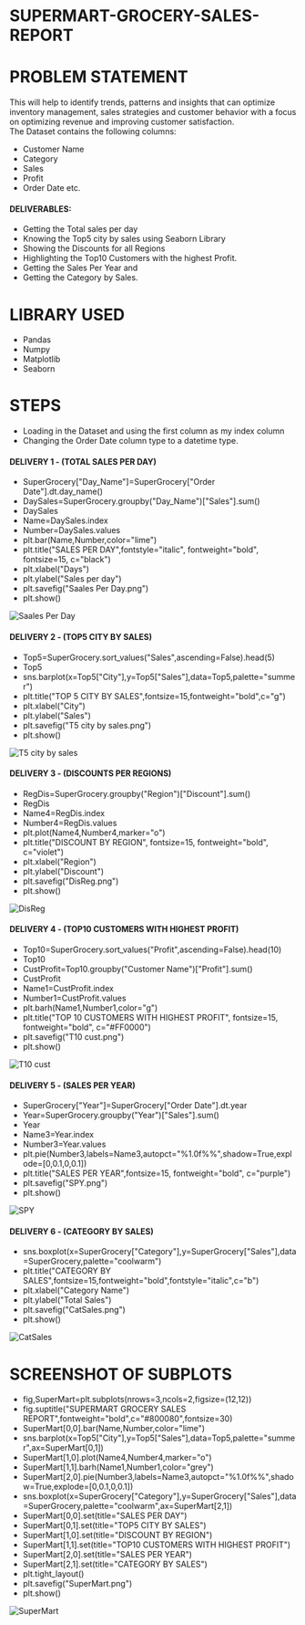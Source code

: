 # SUPERMART-GROCERY-SALES-REPORT


# PROBLEM STATEMENT
This will help to identify trends, patterns and insights that can optimize inventory management, sales strategies and customer behavior with a focus on optimizing revenue and improving customer satisfaction.  
The Dataset contains the following columns:
* Customer Name
* Category
* Sales
* Profit
* Order Date etc.

#### DELIVERABLES:
* Getting the Total sales per day
* Knowing the Top5 city by sales using Seaborn Library
* Showing the Discounts for all Regions
* Highlighting the Top10 Customers with the highest Profit.
* Getting the Sales Per Year and
* Getting the Category by Sales.

# LIBRARY USED
- Pandas
- Numpy
- Matplotlib
- Seaborn

# STEPS
- Loading in the Dataset and using the first column as my index column
- Changing the Order Date column type to a datetime type.
#### DELIVERY 1 - (TOTAL SALES PER DAY)
- SuperGrocery["Day_Name"]=SuperGrocery["Order Date"].dt.day_name()
- DaySales=SuperGrocery.groupby("Day_Name")["Sales"].sum()
- DaySales
- Name=DaySales.index
- Number=DaySales.values
- plt.bar(Name,Number,color="lime")
- plt.title("SALES PER DAY",fontstyle="italic", fontweight="bold", fontsize=15, c="black")
- plt.xlabel("Days")
- plt.ylabel("Sales per day")
- plt.savefig("Saales Per Day.png")
- plt.show()

![Saales Per Day](https://github.com/user-attachments/assets/4dcee6bb-1373-4108-8d54-2692f2029184)

#### DELIVERY 2 - (TOP5 CITY BY SALES)
- Top5=SuperGrocery.sort_values("Sales",ascending=False).head(5)
- Top5
- sns.barplot(x=Top5["City"],y=Top5["Sales"],data=Top5,palette="summer")
- plt.title("TOP 5 CITY BY SALES",fontsize=15,fontweight="bold",c="g")
- plt.xlabel("City")
- plt.ylabel("Sales")
- plt.savefig("T5 city by sales.png")
- plt.show()

![T5 city by sales](https://github.com/user-attachments/assets/08677bba-745c-4afc-9ef7-cfb96ea4b15a)

#### DELIVERY 3 - (DISCOUNTS PER REGIONS)
- RegDis=SuperGrocery.groupby("Region")["Discount"].sum()
- RegDis
- Name4=RegDis.index
- Number4=RegDis.values
- plt.plot(Name4,Number4,marker="o")
- plt.title("DISCOUNT BY REGION", fontsize=15, fontweight="bold", c="violet")
- plt.xlabel("Region")
- plt.ylabel("Discount")
- plt.savefig("DisReg.png")
- plt.show()

![DisReg](https://github.com/user-attachments/assets/1cae3048-51ac-47b7-8a14-030c7bd98e17)

#### DELIVERY 4 - (TOP10 CUSTOMERS WITH HIGHEST PROFIT)
- Top10=SuperGrocery.sort_values("Profit",ascending=False).head(10)
- Top10
- CustProfit=Top10.groupby("Customer Name")["Profit"].sum()
- CustProfit
- Name1=CustProfit.index
- Number1=CustProfit.values
- plt.barh(Name1,Number1,color="g")
- plt.title("TOP 10 CUSTOMERS WITH HIGHEST PROFIT", fontsize=15, fontweight="bold", c="#FF0000")
- plt.savefig("T10 cust.png")
- plt.show()

![T10 cust](https://github.com/user-attachments/assets/d452ad27-0324-4b4e-95d3-baa27b2368a5)

#### DELIVERY 5 - (SALES PER YEAR)
- SuperGrocery["Year"]=SuperGrocery["Order Date"].dt.year
- Year=SuperGrocery.groupby("Year")["Sales"].sum()
- Year
- Name3=Year.index
- Number3=Year.values
- plt.pie(Number3,labels=Name3,autopct="%1.0f%%",shadow=True,explode=[0,0.1,0,0.1])
- plt.title("SALES PER YEAR",fontsize=15, fontweight="bold", c="purple")
- plt.savefig("SPY.png")
- plt.show()

![SPY](https://github.com/user-attachments/assets/8583a388-b8bf-4140-9ffd-3fa1737ea06b)

#### DELIVERY 6 - (CATEGORY BY SALES)
- sns.boxplot(x=SuperGrocery["Category"],y=SuperGrocery["Sales"],data=SuperGrocery,palette="coolwarm")
- plt.title("CATEGORY BY SALES",fontsize=15,fontweight="bold",fontstyle="italic",c="b")
- plt.xlabel("Category Name")
- plt.ylabel("Total Sales")
- plt.savefig("CatSales.png")
- plt.show()

![CatSales](https://github.com/user-attachments/assets/2236c094-ba7d-4f3f-86cd-9d61fa8bd8ca)

# SCREENSHOT OF SUBPLOTS
- fig,SuperMart=plt.subplots(nrows=3,ncols=2,figsize=(12,12))
- fig.suptitle("SUPERMART GROCERY SALES REPORT",fontweight="bold",c="#800080",fontsize=30)
- SuperMart[0,0].bar(Name,Number,color="lime")
- sns.barplot(x=Top5["City"],y=Top5["Sales"],data=Top5,palette="summer",ax=SuperMart[0,1])
- SuperMart[1,0].plot(Name4,Number4,marker="o")
- SuperMart[1,1].barh(Name1,Number1,color="grey")
- SuperMart[2,0].pie(Number3,labels=Name3,autopct="%1.0f%%",shadow=True,explode=[0,0.1,0,0.1])
- sns.boxplot(x=SuperGrocery["Category"],y=SuperGrocery["Sales"],data=SuperGrocery,palette="coolwarm",ax=SuperMart[2,1])
- SuperMart[0,0].set(title="SALES PER DAY")
- SuperMart[0,1].set(title="TOP5 CITY BY SALES")
- SuperMart[1,0].set(title="DISCOUNT BY REGION")
- SuperMart[1,1].set(title="TOP10 CUSTOMERS WITH HIGHEST PROFIT")
- SuperMart[2,0].set(title="SALES PER YEAR")
- SuperMart[2,1].set(title="CATEGORY BY SALES")
- plt.tight_layout()
- plt.savefig("SuperMart.png")
- plt.show()

![SuperMart](https://github.com/user-attachments/assets/e9c8df09-caac-4e75-be2a-266655fff8f0)
